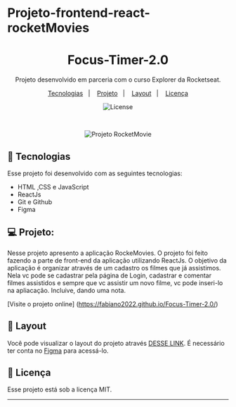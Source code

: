 # Projeto-frontend-react-rocketMovies

<h1 align="center"> Focus-Timer-2.0 </h1>

<p align="center">
Projeto desenvolvido em parceria com o curso Explorer da Rocketseat.
</p>

<p align="center">
  <a href="#-tecnologias">Tecnologias</a>&nbsp;&nbsp;&nbsp;|&nbsp;&nbsp;&nbsp;
  <a href="#-projeto">Projeto</a>&nbsp;&nbsp;&nbsp;|&nbsp;&nbsp;&nbsp;
  <a href="#-layout">Layout</a>&nbsp;&nbsp;&nbsp;|&nbsp;&nbsp;&nbsp;
  <a href="#memo-licença">Licença</a>
</p>

<p align="center">
  <img alt="License" src="https://img.shields.io/static/v1?label=license&message=MIT&color=49AA26&labelColor=000000">
</p>

<br>

<p align="center">
  <img alt="Projeto RocketMovie" src="https://raw.githubusercontent.com/gist/Fabiano2022/24d825d12b85e2ae560a3e4831bd21c8/raw/140b534143ef660ceaa90ee3fbd80c13a446bf6e/Projeto%20Rockemovies%20com%20react.svg">
</p>

## 🚀 Tecnologias

Esse projeto foi desenvolvido com as seguintes tecnologias:

- HTML ,CSS e JavaScript
- ReactJs
- Git e Github
- Figma


## 💻 Projeto:

Nesse projeto apresento a aplicação RockeMovies. O projeto foi feito fazendo a parte de front-end da aplicação utilizando ReactJs. O objetivo da aplicação é organizar através de um cadastro os filmes que já assistimos. Nela vc pode se cadastrar pela página de Login, cadastrar e comentar filmes assistidos e sempre que vc assistir um novo filme, vc pode inseri-lo na apliacação. Incluive, dando uma nota. 


[Visite o projeto online] (https://fabiano2022.github.io/Focus-Timer-2.0/) 


## 🔖 Layout

Você pode visualizar o layout do projeto através [DESSE LINK](https://www.figma.com/file/t7BYdUGEhPzljD1TQxhY22/RocketMovies-(Copy)?type=design&node-id=8-438&mode=design&t=UsQ4y2fSz2vgnqEE-0). É necessário ter conta no [Figma](https://figma.com) para acessá-lo.

## :memo: Licença

Esse projeto está sob a licença MIT.

---




